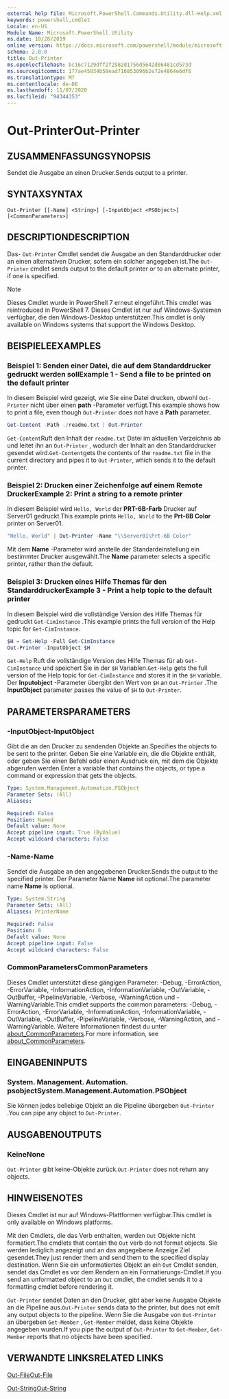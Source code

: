 ```yaml
---
external help file: Microsoft.PowerShell.Commands.Utility.dll-Help.xml
keywords: powershell,cmdlet
Locale: en-US
Module Name: Microsoft.PowerShell.Utility
ms.date: 10/28/2019
online version: https://docs.microsoft.com/powershell/module/microsoft.powershell.utility/out-printer?view=powershell-7.1&WT.mc_id=ps-gethelp
schema: 2.0.0
title: Out-Printer
ms.openlocfilehash: bc16c7129dff2f2982d1756d5642d86481cd573d
ms.sourcegitcommit: 177ae45034b58ead716853096b2e72e4864e6df6
ms.translationtype: MT
ms.contentlocale: de-DE
ms.lasthandoff: 11/07/2020
ms.locfileid: "94344353"
---
```

# <span data-ttu-id="3243f-103">Out-Printer</span><span class="sxs-lookup"><span data-stu-id="3243f-103">Out-Printer</span></span>

## <span data-ttu-id="3243f-104">ZUSAMMENFASSUNG</span><span class="sxs-lookup"><span data-stu-id="3243f-104">SYNOPSIS</span></span>
<span data-ttu-id="3243f-105">Sendet die Ausgabe an einen Drucker.</span><span class="sxs-lookup"><span data-stu-id="3243f-105">Sends output to a printer.</span></span>

## <span data-ttu-id="3243f-106">SYNTAX</span><span class="sxs-lookup"><span data-stu-id="3243f-106">SYNTAX</span></span>

```
Out-Printer [[-Name] <String>] [-InputObject <PSObject>] [<CommonParameters>]
```

## <span data-ttu-id="3243f-107">DESCRIPTION</span><span class="sxs-lookup"><span data-stu-id="3243f-107">DESCRIPTION</span></span>

<span data-ttu-id="3243f-108">Das- `Out-Printer` Cmdlet sendet die Ausgabe an den Standarddrucker oder an einen alternativen Drucker, sofern ein solcher angegeben ist.</span><span class="sxs-lookup"><span data-stu-id="3243f-108">The `Out-Printer` cmdlet sends output to the default printer or to an alternate printer, if one is specified.</span></span>

> [!NOTE]
> <span data-ttu-id="3243f-109">Dieses Cmdlet wurde in PowerShell 7 erneut eingeführt.</span><span class="sxs-lookup"><span data-stu-id="3243f-109">This cmdlet was reintroduced in PowerShell 7.</span></span> <span data-ttu-id="3243f-110">Dieses Cmdlet ist nur auf Windows-Systemen verfügbar, die den Windows-Desktop unterstützen.</span><span class="sxs-lookup"><span data-stu-id="3243f-110">This cmdlet is only available on Windows systems that support the Windows Desktop.</span></span>

## <span data-ttu-id="3243f-111">BEISPIELE</span><span class="sxs-lookup"><span data-stu-id="3243f-111">EXAMPLES</span></span>

### <span data-ttu-id="3243f-112">Beispiel 1: Senden einer Datei, die auf dem Standarddrucker gedruckt werden soll</span><span class="sxs-lookup"><span data-stu-id="3243f-112">Example 1 - Send a file to be printed on the default printer</span></span>

<span data-ttu-id="3243f-113">In diesem Beispiel wird gezeigt, wie Sie eine Datei drucken, obwohl `Out-Printer` nicht über einen **path** -Parameter verfügt.</span><span class="sxs-lookup"><span data-stu-id="3243f-113">This example shows how to print a file, even though `Out-Printer` does not have a **Path** parameter.</span></span>

```powershell
Get-Content -Path ./readme.txt | Out-Printer
```

<span data-ttu-id="3243f-114">`Get-Content`Ruft den Inhalt der `readme.txt` Datei im aktuellen Verzeichnis ab und leitet ihn an `Out-Printer` , wodurch der Inhalt an den Standarddrucker gesendet wird.</span><span class="sxs-lookup"><span data-stu-id="3243f-114">`Get-Content`gets the contents of the `readme.txt` file in the current directory and pipes it to `Out-Printer`, which sends it to the default printer.</span></span>

### <span data-ttu-id="3243f-115">Beispiel 2: Drucken einer Zeichenfolge auf einem Remote Drucker</span><span class="sxs-lookup"><span data-stu-id="3243f-115">Example 2: Print a string to a remote printer</span></span>

<span data-ttu-id="3243f-116">In diesem Beispiel wird `Hello, World` der **PRT-6B-Farb** Drucker auf Server01 gedruckt.</span><span class="sxs-lookup"><span data-stu-id="3243f-116">This example prints `Hello, World` to the **Prt-6B Color** printer on Server01.</span></span>

```powershell
"Hello, World" | Out-Printer -Name "\\Server01\Prt-6B Color"
```

<span data-ttu-id="3243f-117">Mit dem **Name** -Parameter wird anstelle der Standardeinstellung ein bestimmter Drucker ausgewählt.</span><span class="sxs-lookup"><span data-stu-id="3243f-117">The **Name** parameter selects a specific printer, rather than the default.</span></span>

### <span data-ttu-id="3243f-118">Beispiel 3: Drucken eines Hilfe Themas für den Standarddrucker</span><span class="sxs-lookup"><span data-stu-id="3243f-118">Example 3 - Print a help topic to the default printer</span></span>

<span data-ttu-id="3243f-119">In diesem Beispiel wird die vollständige Version des Hilfe Themas für gedruckt `Get-CimInstance` .</span><span class="sxs-lookup"><span data-stu-id="3243f-119">This example prints the full version of the Help topic for `Get-CimInstance`.</span></span>

```powershell
$H = Get-Help -Full Get-CimInstance
Out-Printer -InputObject $H
```

<span data-ttu-id="3243f-120">`Get-Help` Ruft die vollständige Version des Hilfe Themas für ab `Get-CimInstance` und speichert Sie in der `$H` Variablen.</span><span class="sxs-lookup"><span data-stu-id="3243f-120">`Get-Help` gets the full version of the Help topic for `Get-CimInstance` and stores it in the `$H` variable.</span></span> <span data-ttu-id="3243f-121">Der **Inputobject** -Parameter übergibt den Wert von `$H` an `Out-Printer` .</span><span class="sxs-lookup"><span data-stu-id="3243f-121">The **InputObject** parameter passes the value of `$H` to `Out-Printer`.</span></span>

## <span data-ttu-id="3243f-122">PARAMETERS</span><span class="sxs-lookup"><span data-stu-id="3243f-122">PARAMETERS</span></span>

### <span data-ttu-id="3243f-123">-InputObject</span><span class="sxs-lookup"><span data-stu-id="3243f-123">-InputObject</span></span>

<span data-ttu-id="3243f-124">Gibt die an den Drucker zu sendenden Objekte an.</span><span class="sxs-lookup"><span data-stu-id="3243f-124">Specifies the objects to be sent to the printer.</span></span> <span data-ttu-id="3243f-125">Geben Sie eine Variable ein, die die Objekte enthält, oder geben Sie einen Befehl oder einen Ausdruck ein, mit dem die Objekte abgerufen werden.</span><span class="sxs-lookup"><span data-stu-id="3243f-125">Enter a variable that contains the objects, or type a command or expression that gets the objects.</span></span>

```yaml
Type: System.Management.Automation.PSObject
Parameter Sets: (All)
Aliases:

Required: False
Position: Named
Default value: None
Accept pipeline input: True (ByValue)
Accept wildcard characters: False
```

### <span data-ttu-id="3243f-126">-Name</span><span class="sxs-lookup"><span data-stu-id="3243f-126">-Name</span></span>

<span data-ttu-id="3243f-127">Sendet die Ausgabe an den angegebenen Drucker.</span><span class="sxs-lookup"><span data-stu-id="3243f-127">Sends the output to the specified printer.</span></span> <span data-ttu-id="3243f-128">Der Parameter Name **Name** ist optional.</span><span class="sxs-lookup"><span data-stu-id="3243f-128">The parameter name **Name** is optional.</span></span>

```yaml
Type: System.String
Parameter Sets: (All)
Aliases: PrinterName

Required: False
Position: 0
Default value: None
Accept pipeline input: False
Accept wildcard characters: False
```

### <span data-ttu-id="3243f-129">CommonParameters</span><span class="sxs-lookup"><span data-stu-id="3243f-129">CommonParameters</span></span>

<span data-ttu-id="3243f-130">Dieses Cmdlet unterstützt diese gängigen Parameter: -Debug, -ErrorAction, -ErrorVariable, -InformationAction, -InformationVariable, -OutVariable, -OutBuffer, -PipelineVariable, -Verbose, -WarningAction und -WarningVariable.</span><span class="sxs-lookup"><span data-stu-id="3243f-130">This cmdlet supports the common parameters: -Debug, -ErrorAction, -ErrorVariable, -InformationAction, -InformationVariable, -OutVariable, -OutBuffer, -PipelineVariable, -Verbose, -WarningAction, and -WarningVariable.</span></span> <span data-ttu-id="3243f-131">Weitere Informationen findest du unter [about_CommonParameters](https://go.microsoft.com/fwlink/?LinkID=113216).</span><span class="sxs-lookup"><span data-stu-id="3243f-131">For more information, see [about_CommonParameters](https://go.microsoft.com/fwlink/?LinkID=113216).</span></span>

## <span data-ttu-id="3243f-132">EINGABEN</span><span class="sxs-lookup"><span data-stu-id="3243f-132">INPUTS</span></span>

### <span data-ttu-id="3243f-133">System. Management. Automation. psobject</span><span class="sxs-lookup"><span data-stu-id="3243f-133">System.Management.Automation.PSObject</span></span>

<span data-ttu-id="3243f-134">Sie können jedes beliebige Objekt an die Pipeline übergeben `Out-Printer` .</span><span class="sxs-lookup"><span data-stu-id="3243f-134">You can pipe any object to `Out-Printer`.</span></span>

## <span data-ttu-id="3243f-135">AUSGABEN</span><span class="sxs-lookup"><span data-stu-id="3243f-135">OUTPUTS</span></span>

### <span data-ttu-id="3243f-136">Keine</span><span class="sxs-lookup"><span data-stu-id="3243f-136">None</span></span>

<span data-ttu-id="3243f-137">`Out-Printer` gibt keine-Objekte zurück.</span><span class="sxs-lookup"><span data-stu-id="3243f-137">`Out-Printer` does not return any objects.</span></span>

## <span data-ttu-id="3243f-138">HINWEISE</span><span class="sxs-lookup"><span data-stu-id="3243f-138">NOTES</span></span>

<span data-ttu-id="3243f-139">Dieses Cmdlet ist nur auf Windows-Plattformen verfügbar.</span><span class="sxs-lookup"><span data-stu-id="3243f-139">This cmdlet is only available on Windows platforms.</span></span>

<span data-ttu-id="3243f-140">Mit den Cmdlets, die das Verb enthalten, werden `Out` Objekte nicht formatiert.</span><span class="sxs-lookup"><span data-stu-id="3243f-140">The cmdlets that contain the `Out` verb do not format objects.</span></span> <span data-ttu-id="3243f-141">Sie werden lediglich angezeigt und an das angegebene Anzeige Ziel gesendet.</span><span class="sxs-lookup"><span data-stu-id="3243f-141">They just render them and send them to the specified display destination.</span></span> <span data-ttu-id="3243f-142">Wenn Sie ein unformatiertes Objekt an ein `Out` Cmdlet senden, sendet das Cmdlet es vor dem Rendern an ein Formatierungs-Cmdlet.</span><span class="sxs-lookup"><span data-stu-id="3243f-142">If you send an unformatted object to an `Out` cmdlet, the cmdlet sends it to a formatting cmdlet before rendering it.</span></span>

<span data-ttu-id="3243f-143">`Out-Printer` sendet Daten an den Drucker, gibt aber keine Ausgabe Objekte an die Pipeline aus.</span><span class="sxs-lookup"><span data-stu-id="3243f-143">`Out-Printer` sends data to the printer, but does not emit any output objects to the pipeline.</span></span> <span data-ttu-id="3243f-144">Wenn Sie die Ausgabe von `Out-Printer` an übergeben `Get-Member` , `Get-Member` meldet, dass keine Objekte angegeben wurden.</span><span class="sxs-lookup"><span data-stu-id="3243f-144">If you pipe the output of `Out-Printer` to `Get-Member`, `Get-Member` reports that no objects have been specified.</span></span>

## <span data-ttu-id="3243f-145">VERWANDTE LINKS</span><span class="sxs-lookup"><span data-stu-id="3243f-145">RELATED LINKS</span></span>

[<span data-ttu-id="3243f-146">Out-File</span><span class="sxs-lookup"><span data-stu-id="3243f-146">Out-File</span></span>](Out-File.md)

[<span data-ttu-id="3243f-147">Out-String</span><span class="sxs-lookup"><span data-stu-id="3243f-147">Out-String</span></span>](Out-String.md)
